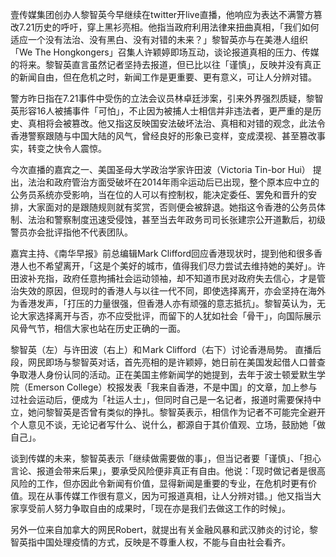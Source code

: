 

壹传媒集团创办人黎智英今早继续在twitter开live直播，他响应为表达不满警方篡改7.21历史的呼吁，穿上黑衫亮相。他指当政府利用法律来扭曲真相，「我们如何适应一个没有法治、没有黑白、没有对错的未来？」黎智英亦与在美港人组织「We The Hongkongers」召集人许颖婷即场互动，谈论报道真相的压力、传媒的将来。黎智英直言虽然记者坚持去报道，但已比以往「谨慎」，反映并没有真正的新闻自由，但在危机之时，新闻工作是更重要、更有意义，可让人分辨对错。

警方昨日指在7.21事件中受伤的立法会议员林卓廷涉案，引来外界强烈质疑，黎智英形容16人被捕事件「可怕」，不止因为被捕人士相信并非违法者，更严重的是历史、真相将会被篡改。他又指这反映国安法破坏法治、真相和对错的观念，此法令香港警察跟随与中国大陆的风气，曾经良好的形象已变样，变成漠视、甚至篡改事实，转变之快令人震惊。

今次直播的嘉宾之一、美国圣母大学政治学家许田波（Victoria Tin-bor Hui） 提出，法治和政府管治方面受破坏在2014年雨伞运动后已出现，整个原本应中立的公务员系统亦受影响，当在位的人可以有控制权，能决定委任、罢免和晋升的安排，大家面对的是跟随规则就有奖赏，否则便会被辞退。她指这令香港的公务员体制、法治和警察制度迅速受侵蚀，甚至当去年政务司司长张建宗公开道歉后，初级警员亦会批评指他不代表团队。

嘉宾主持、《南华早报》前总编辑Mark Clifford回应香港现状时，提到他和很多香港人也不希望离开，「这是个美好的城巿，值得我们尽力尝试去维持她的美好」。许田波补充指，政府任意拘捕社会运动领袖，却不知道巿民对政府失去信心，才是管治失效的原因，但现时的香港人与以往一代不同，即使选择离开，亦会坚持在海外为香港发声，「打压的力量很强，但香港人亦有顽强的意志抵抗」。黎智英认为，无论大家选择离开与否，亦不应受批评，而留下的人犹如社会「骨干」，向国际展示风骨气节，相信大家也站在历史正确的一面。

黎智英（左）与许田波（右上）和Ｍark Clifford（右下）讨论香港局势。 直播后段，网民即场与黎智英对话，首先亮相的是许颖婷，她日前在美国发起借人口普查争取港人身份认同的活动。正在美国主修新闻学的她提到，去年于波士顿爱默生学院（Emerson College）校报发表「我来自香港，不是中国」的文章，加上参与过社会运动后，便成为「社运人士」，但同时自己是一名记者，报道时需要保持中立，她问黎智英是否曾有类似的挣扎。黎智英表示，相信作为记者不可能完全避开个人意见不谈，无论记者写什么、说什么，都源自于其价值观、立场，鼓励她「做自己」。

谈到传媒的未来，黎智英表示「继续做需要做的事」，但当记者要「谨慎」、「担心言论、报道会带来后果」，要承受风险便非真正有自由。他说：「现时做记者是很高风险的工作，但亦因此令新闻有价值，显得新闻是重要的专业，在危机时更有价值。现在从事传媒工作很有意义，因为可报道真相，让人分辨对错。」他又指当大家享受前人努力争取自由的成果时，「现在亦是我们去做这工作的时候」。

另外一位来自加拿大的网民Robert，就提出有关金融风暴和武汉肺炎的讨论，黎智英指中国处理疫情的方式，反映是不尊重人权，不能与自由社会看齐。


